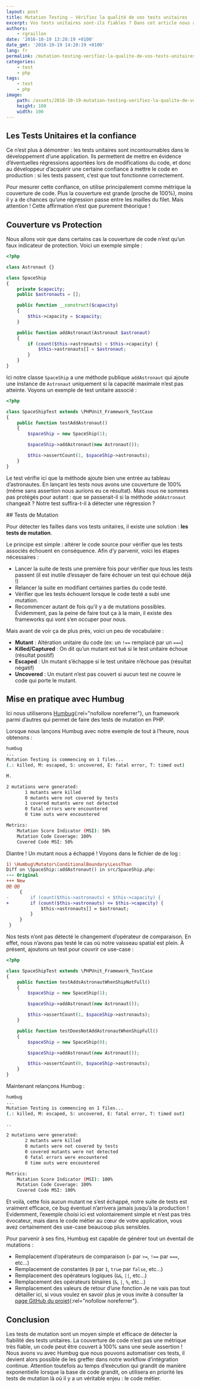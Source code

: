 ```yaml
---
layout: post
title: Mutation Testing – Vérifiez la qualité de vos tests unitaires
excerpt: Vos tests unitaires sont-ils fiables ? Dans cet article nous allons voir comment s’en assurer
authors:
    - rgraillon
date: '2016-10-19 13:28:19 +0100'
date_gmt: '2016-10-19 14:28:19 +0100'
lang: fr
permalink: /mutation-testing-verifiez-la-qualite-de-vos-tests-unitaires/
categories:
    - test
    - php
tags:
    - test
    - php
image:
    path: /assets/2016-10-19-mutation-testing-verifiez-la-qualite-de-vos-tests-unitaires/dna.jpg
    height: 100
    width: 100
---
```


## Les Tests Unitaires et la confiance

Ce n’est plus à démontrer : les tests unitaires sont incontournables dans le développement d’une application. Ils permettent de mettre en évidence d’éventuelles régressions apportées lors de modifications du code, et donc au développeur d’acquérir une certaine confiance à mettre le code en production : si les tests passent, c’est que tout fonctionne correctement.

Pour mesurer cette confiance, on utilise principalement comme métrique la couverture de code. Plus la couverture est grande (proche de 100%), moins il y a de chances qu’une régression passe entre les mailles du filet.
Mais attention ! Cette affirmation n’est que purement théorique !

## Couverture vs Protection

Nous allons voir que dans certains cas la couverture de code n’est qu’un faux indicateur de protection.
Voici un exemple simple :

```php
<?php

class Astronaut {}

class SpaceShip
{
    private $capacity;
    public $astronauts = [];

    public function __construct($capacity)
    {
        $this->capacity = $capacity;
    }

    public function addAstronaut(Astronaut $astronaut)
    {
        if (count($this->astronauts) < $this->capacity) {
            $this->astronauts[] = $astronaut;
        }
    }
}
```

Ici notre classe `SpaceShip` a une méthode publique `addAstronaut` qui ajoute une instance de `Astronaut` uniquement si la capacité maximale n’est pas atteinte.
Voyons un exemple de test unitaire associé :

```php
<?php

class SpaceShipTest extends \PHPUnit_Framework_TestCase
{
    public function testAddAstronaut()
    {
        $spaceShip = new SpaceShip(1);

        $spaceShip->addAstronaut(new Astronaut());

        $this->assertCount(1, $spaceShip->astronauts);
    }
}
```

Le test vérifie ici que la méthode ajoute bien une entrée au tableau d’astronautes. En lançant les tests nous avons une couverture de 100% (même sans assertion nous aurions eu ce résultat).
Mais nous ne sommes pas protégés pour autant : que se passerait-il si la méthode `addAstronaut` changeait ?
Notre test suffira-t-il à détecter une régression ?

## Tests de Mutation

Pour détecter les failles dans vos tests unitaires, il existe une solution : **les tests de mutation**.

Le principe est simple : altérer le code source pour vérifier que les tests associés échouent en conséquence.
Afin d’y parvenir, voici les étapes nécessaires :

- Lancer la suite de tests une première fois pour vérifier que tous les tests passent (il est inutile d’essayer de faire échouer un test qui échoue déjà !)
- Relancer la suite en modifiant certaines parties du code testé.
- Vérifier que les tests échouent lorsque le code testé a subi une mutation.
- Recommencer autant de fois qu’il y a de mutations possibles.
Évidemment, pas la peine de faire tout ça à la main, il existe des frameworks qui vont s’en occuper pour nous.

Mais avant de voir ça de plus près, voici un peu de vocabulaire :

- **Mutant** : Altération unitaire du code (ex: un `!==` remplacé par un `===`)
- **Killed/Captured** : On dit qu’un mutant est tué si le test unitaire échoue (résultat positif)
- **Escaped** : Un mutant s’échappe si le test unitaire n’échoue pas (résultat négatif)
- **Uncovered** : Un mutant n’est pas couvert si aucun test ne couvre le code qui porte le mutant.

## Mise en pratique avec Humbug

Ici nous utiliserons [Humbug](https://github.com/padraic/humbug){:rel="nofollow noreferrer"}, un framework parmi d’autres qui permet de faire des tests de mutation en PHP.

Lorsque nous lançons Humbug avec notre exemple de tout à l’heure, nous obtenons :

```bash
humbug
...
Mutation Testing is commencing on 1 files...
(.: killed, M: escaped, S: uncovered, E: fatal error, T: timed out)

M.

2 mutations were generated:
       1 mutants were killed
       0 mutants were not covered by tests
       1 covered mutants were not detected
       0 fatal errors were encountered
       0 time outs were encountered

Metrics:
    Mutation Score Indicator (MSI): 50%
    Mutation Code Coverage: 100%
    Covered Code MSI: 50%
```

Diantre ! Un mutant nous a échappé ! Voyons dans le fichier de de log :

```diff
1) \Humbug\Mutator\ConditionalBoundary\LessThan
Diff on \SpaceShip::addAstronaut() in src/SpaceShip.php:
--- Original
+++ New
@@ @@
     {
-        if (count($this->astronauts) < $this->capacity) {
+        if (count($this->astronauts) <= $this->capacity) {
             $this->astronauts[] = $astronaut;
         }
     }
 }
```

Nos tests n’ont pas détecté le changement d’opérateur de comparaison. En effet, nous n’avons pas testé le cas où notre vaisseau spatial est plein. À présent, ajoutons un test pour couvrir ce use-case :

```php
<?php

class SpaceShipTest extends \PHPUnit_Framework_TestCase
{
    public function testAddsAstronautWhenShipNotFull()
    {
        $spaceShip = new SpaceShip(1);

        $spaceShip->addAstronaut(new Astronaut());

        $this->assertCount(1, $spaceShip->astronauts);
    }

    public function testDoesNotAddAstronautWhenShipFull()
    {
        $spaceShip = new SpaceShip(0);

        $spaceShip->addAstronaut(new Astronaut());

        $this->assertCount(0, $spaceShip->astronauts);
    }
}
```

Maintenant relançons Humbug :

```bash
humbug
...
Mutation Testing is commencing on 1 files...
(.: killed, M: escaped, S: uncovered, E: fatal error, T: timed out)

..

2 mutations were generated:
       2 mutants were killed
       0 mutants were not covered by tests
       0 covered mutants were not detected
       0 fatal errors were encountered
       0 time outs were encountered

Metrics:
    Mutation Score Indicator (MSI): 100%
    Mutation Code Coverage: 100%
    Covered Code MSI: 100%
```

Et voilà, cette fois aucun mutant ne s’est échappé, notre suite de tests est vraiment efficace, ce bug éventuel n’arrivera jamais jusqu’à la production !
Evidemment, l’exemple choisi ici est volontairement simple et n’est pas très évocateur, mais dans le code métier au cœur de votre application, vous avez certainement des use-case beaucoup plus sensibles.

Pour parvenir à ses fins, Humbug est capable de générer tout un éventail de mutations :

- Remplacement d’opérateurs de comparaison (`>` par `>=`, `!==` par `===`, etc…)
- Remplacement de constantes (`0` par `1`, `true` par `false`, etc…)
- Remplacement des opérateurs logiques (`&&`, `||`, etc…)
- Remplacement des opérateurs binaires (`&`, `|`, `%`, etc…)
- Remplacement des valeurs de retour d’une fonction
Je ne vais pas tout détailler ici, si vous voulez en savoir plus je vous invite à consulter la [page GitHub du projet](https://github.com/padraic/humbug){:rel="nofollow noreferrer"}.

## Conclusion

Les tests de mutation sont un moyen simple et efficace de détecter la fiabilité des tests unitaires. La couverture de code n’est pas une métrique très fiable, un code peut être couvert à 100% sans une seule assertion !
Nous avons vu avec Humbug que nous pouvons automatiser ces tests, il devient alors possible de les greffer dans notre workflow d’intégration continue. Attention toutefois au temps d’exécution qui grandit de manière exponentielle lorsque la base de code grandit, on utilisera en priorité les tests de mutation là où il y a un véritable enjeu : le code métier.

